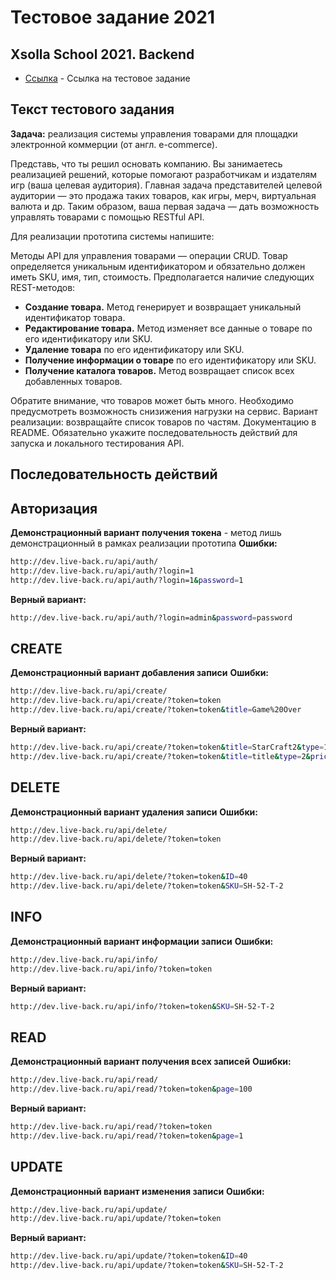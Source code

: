 # Тестовое задание 2021
## Xsolla School 2021. Backend

- [Ссылка](https://github.com/xsolla/xsolla-school-backend-2021) - Ссылка на тестовое задание

## Текст тестового задания

**Задача:** реализация системы управления товарами для площадки электронной коммерции (от англ. e-commerce).

Представь, что ты решил основать компанию. Вы занимаетесь реализацией решений, которые помогают разработчикам и издателям игр (ваша целевая аудитория). Главная задача представителей целевой аудитории — это продажа таких товаров, как игры, мерч, виртуальная валюта и др. Таким образом, ваша первая задача — дать возможность управлять товарами с помощью RESTful API.

Для реализации прототипа системы напишите:

Методы API для управления товарами — операции CRUD. Товар определяется уникальным идентификатором и обязательно должен иметь SKU, имя, тип, стоимость. Предполагается наличие следующих REST-методов:
- **Создание товара.** Метод генерирует и возвращает уникальный идентификатор товара.
- **Редактирование товара.** Метод изменяет все данные о товаре по его идентификатору или SKU.
- **Удаление товара** по его идентификатору или SKU.
- **Получение информации о товаре** по его идентификатору или SKU.
- **Получение каталога товаров.** Метод возвращает список всех добавленных товаров.

Обратите внимание, что товаров может быть много. Необходимо предусмотреть возможность снизижения нагрузки на сервис. Вариант реализации: возвращайте список товаров по частям.
Документацию в README. Обязательно укажите последовательность действий для запуска и локального тестирования API.

## Последовательность действий
## Авторизация
**Демонстрационный вариант получения токена** - метод лишь демонстрационный в рамках реализации прототипа
**Ошибки:**
```sh
http://dev.live-back.ru/api/auth/
http://dev.live-back.ru/api/auth/?login=1
http://dev.live-back.ru/api/auth/?login=1&password=1
```
**Верный вариант:**
```sh
http://dev.live-back.ru/api/auth/?login=admin&password=password
```

## CREATE
**Демонстрационный вариант добавления записи**
**Ошибки:**
```sh
http://dev.live-back.ru/api/create/
http://dev.live-back.ru/api/create/?token=token
http://dev.live-back.ru/api/create/?token=token&title=Game%20Over
```
**Верный вариант:**
```sh
http://dev.live-back.ru/api/create/?token=token&title=StarCraft2&type=1
http://dev.live-back.ru/api/create/?token=token&title=title&type=2&price=400&description=Описание
```

## DELETE
**Демонстрационный вариант удаления записи**
**Ошибки:**
```sh
http://dev.live-back.ru/api/delete/
http://dev.live-back.ru/api/delete/?token=token
```
**Верный вариант:**
```sh
http://dev.live-back.ru/api/delete/?token=token&ID=40
http://dev.live-back.ru/api/delete/?token=token&SKU=SH-52-T-2
```

## INFO
**Демонстрационный вариант информации записи**
**Ошибки:**
```sh
http://dev.live-back.ru/api/info/
http://dev.live-back.ru/api/info/?token=token
```
**Верный вариант:**
```sh
http://dev.live-back.ru/api/info/?token=token&SKU=SH-52-T-2
```

## READ
**Демонстрационный вариант получения всех записей**
**Ошибки:**
```sh
http://dev.live-back.ru/api/read/
http://dev.live-back.ru/api/read/?token=token&page=100
```
**Верный вариант:**
```sh
http://dev.live-back.ru/api/read/?token=token
http://dev.live-back.ru/api/read/?token=token&page=1
```

## UPDATE
**Демонстрационный вариант изменения записи**
**Ошибки:**
```sh
http://dev.live-back.ru/api/update/
http://dev.live-back.ru/api/update/?token=token
```
**Верный вариант:**
```sh
http://dev.live-back.ru/api/update/?token=token&ID=40
http://dev.live-back.ru/api/update/?token=token&SKU=SH-52-T-2
```